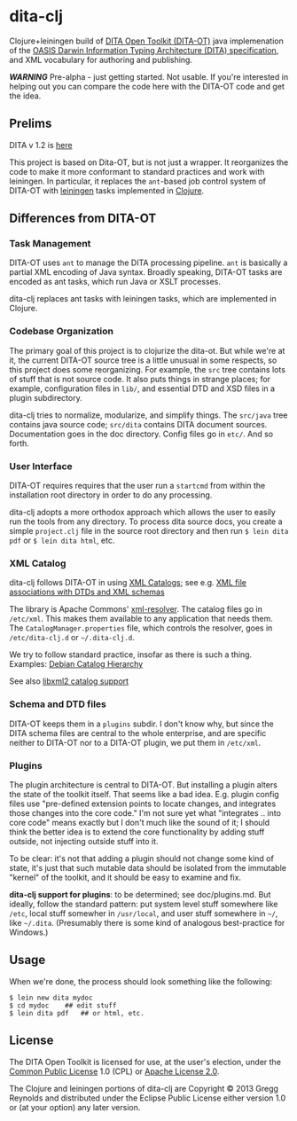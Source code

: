 # dita-clj

Clojure+leiningen build of
[DITA Open Toolkit (DITA-OT)](https://github.com/dita-ot/dita-ot) java
implemenation of the
[OASIS Darwin Information Typing Architecture (DITA) specification](http://dita.xml.org/),
and XML vocabulary for authoring and publishing.

_**WARNING**_ Pre-alpha - just getting started.  Not usable.  If
you're interested in helping out you can compare the code here with
the DITA-OT code and get the idea.

## Prelims

DITA v 1.2 is [here](http://docs.oasis-open.org/dita/v1.2/spec/DITA1.2-spec.html)

This project is based on Dita-OT, but is not just a wrapper.  It
reorganizes the code to make it more conformant to standard practices
and work with leiningen.  In particular, it replaces the `ant`-based
job control system of DITA-OT with [leiningen](http://leiningen.org/)
tasks implemented in [Clojure](http://clojure.org/).

## Differences from DITA-OT

### Task Management

DITA-OT uses `ant` to manage the DITA processing pipeline.  `ant` is
basically a partial XML encoding of Java syntax.  Broadly speaking,
DITA-OT tasks are encoded as ant tasks, which run Java or XSLT
processes.

dita-clj replaces ant tasks with leiningen tasks, which are
implemented in Clojure.

### Codebase Organization

The primary goal of this project is to clojurize the dita-ot.  But
while we're at it, the current DITA-OT source tree is a little unusual
in some respects, so this project does some reorganizing.  For
example, the `src` tree contains lots of stuff that is not source
code.  It also puts things in strange places; for example,
configuration files in `lib/`, and essential DTD and XSD files in a
plugin subdirectory.

dita-clj tries to normalize, modularize, and simplify things.  The
`src/java` tree contains java source code; `src/dita` contains DITA
document sources.  Documentation goes in the doc directory.  Config
files go in `etc/`.  And so forth.

### User Interface

DITA-OT requires requires that the user run a `startcmd` from within
the installation root directory in order to do any processing.

dita-clj adopts a more orthodox approach which allows the user to easily  run
the tools from any directory.  To process dita source docs, you create
a simple `project.clj` file in the source root directory and then run
`$ lein dita pdf` or `$ lein dita html`, etc.

### XML Catalog

dita-clj follows DITA-OT in using [XML Catalogs](https://www.oasis-open.org/committees/download.php/14809/xml-catalogs.html); see
e.g. [XML file associations with DTDs and XML schemas](http://help.eclipse.org/juno/index.jsp?topic=%2Forg.eclipse.wst.xmleditor.doc.user%2Ftopics%2Fcxmlcat.html)

The library is Apache Commons'
[xml-resolver](http://xerces.apache.org/xml-commons/components/resolver/index.html).
The catalog files go in `/etc/xml`.  This makes them available to any
application that needs them.  The `CatalogManager.properties` file,
which controls the resolver, goes in `/etc/dita-clj.d` or `~/.dita-clj.d`.

We try to follow standard practice, insofar as there is such a thing.
Examples:
[Debian Catalog Hierarchy](http://debian-xml-sgml.alioth.debian.org/xml-policy/xml-catalog-hierarchy.html)

See also [libxml2 catalog support](http://xmlsoft.org/catalog.html)

### Schema and DTD files

DITA-OT keeps them in a `plugins` subdir.  I don't know why, but since
the DITA schema files are central to the whole enterprise, and are
specific neither to DITA-OT nor to a DITA-OT plugin, we put them in
`/etc/xml`.

### Plugins

The plugin architecture is central to DITA-OT.  But installing a
plugin alters the state of the toolkit itself.  That seems like a bad
idea.  E.g. plugin config files use "pre-defined extension points to
locate changes, and integrates those changes into the core code."  I'm
not sure yet what "integrates .. into core code" means exactly but I
don't much like the sound of it; I should think the better idea is to
extend the core functionality by adding stuff outside, not injecting
outside stuff into it.

To be clear: it's not that adding a plugin should not change some kind
of state, it's just that such mutable data should be isolated from the
immutable "kernel" of the toolkit, and it should be easy to examine
and fix.

**dita-clj support for plugins**: to be determined; see
doc/plugins.md.  But ideally, follow the standard pattern: put system
level stuff somewhere like `/etc`, local stuff somewher in
`/usr/local`, and user stuff somewhere in `~/`, like `~/.dita`.
(Presumably there is some kind of analogous best-practice for
Windows.)

## Usage

When we're done, the process should look something like the following:

    $ lein new dita mydoc
	$ cd mydoc    ## edit stuff
	$ lein dita pdf   ## or html, etc.

## License

The DITA Open Toolkit is licensed for use, at the user's election,
under the
[Common Public License](http://www.opensource.org/licenses/cpl1.0.php)
1.0 (CPL) or
[Apache License 2.0](http://www.apache.org/licenses/LICENSE-2.0).

The Clojure and leiningen portions of dita-clj are Copyright © 2013
Gregg Reynolds and distributed under the Eclipse Public License either
version 1.0 or (at your option) any later version.

